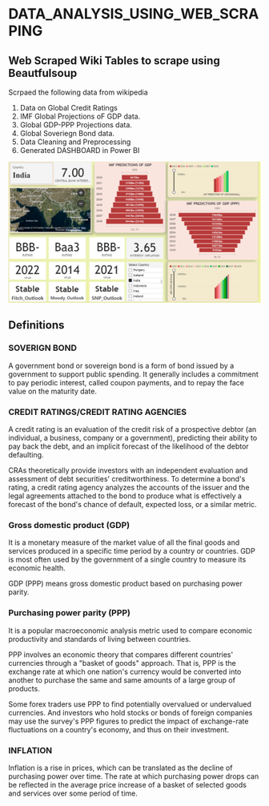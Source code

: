 # DATA_ANALYSIS_USING_WEB_SCRAPING


## Web Scraped Wiki Tables to scrape using Beautfulsoup 
Scrpaed the following data from wikipedia

1. Data on Global Credit Ratings
2. IMF Global Projections oF GDP data.
3. Global GDP-PPP Projections data. 
4. Global Soveriegn Bond data.
5. Data Cleaning and Preprocessing
6. Generated DASHBOARD in Power BI

![DASH BOARD](<BOND RATINGPNG.PNG>)

## Definitions

### SOVERIGN BOND 
A government bond or sovereign bond is a form of bond issued by a government to support public spending. It generally includes a commitment to pay periodic interest, called coupon payments, and to repay the face value on the maturity date.

### CREDIT RATINGS/CREDIT RATING AGENCIES
A credit rating is an evaluation of the credit risk of a prospective debtor (an individual, a business, company or a government), predicting their ability to pay back the debt, and an implicit forecast of the likelihood of the debtor defaulting.

CRAs theoretically provide investors with an independent evaluation and assessment of debt securities' creditworthiness.
To determine a bond's rating, a credit rating agency analyzes the accounts of the issuer and the legal agreements attached to the bond to produce what is effectively a forecast of the bond's chance of default, expected loss, or a similar metric.

### Gross domestic product (GDP)
It is a monetary measure of the market value of all the final goods and services produced in a specific time period by a country or countries. GDP is most often used by the government of a single country to measure its economic health.

GDP (PPP) means gross domestic product based on purchasing power parity. 

### Purchasing power parity (PPP) 
It is a popular macroeconomic analysis metric used to compare economic productivity and standards of living between countries.

PPP involves an economic theory that compares different countries' currencies through a "basket of goods" approach. That is, PPP is the exchange rate at which one nation's currency would be converted into another to purchase the same and same amounts of a large group of products.

Some forex traders use PPP to find potentially overvalued or undervalued currencies. And investors who hold stocks or bonds of foreign companies may use the survey's PPP figures to predict the impact of exchange-rate fluctuations on a country's economy, and thus on their investment.

### INFLATION
 Inflation is a rise in prices, which can be translated as the decline of purchasing power over time. The rate at which purchasing power drops can be reflected in the average price increase of a basket of selected goods and services over some period of time.